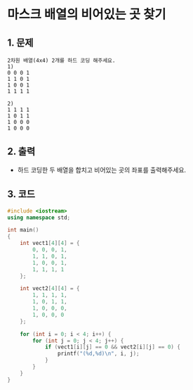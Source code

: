 # 마스크 배열의 비어있는 곳 찾기

## 1. 문제

```
2차원 배열(4x4) 2개를 하드 코딩 해주세요.
1) 
0 0 0 1  
1 1 0 1     
1 0 0 1     
1 1 1 1     

2)
1 1 1 1
1 0 1 1
1 0 0 0
1 0 0 0
```

## 2. 출력

- 하드 코딩한 두 배열을 합치고 비어있는 곳의 좌표를 출력해주세요.

## 3. 코드

```c++
#include <iostream>
using namespace std;

int main()
{
    int vect1[4][4] = {
        0, 0, 0, 1,
        1, 1, 0, 1,
        1, 0, 0, 1,
        1, 1, 1, 1
    };

    int vect2[4][4] = {
        1, 1, 1, 1,
        1, 0, 1, 1,
        1, 0, 0, 0,
        1, 0, 0, 0
    };

    for (int i = 0; i < 4; i++) {
        for (int j = 0; j < 4; j++) {
            if (vect1[i][j] == 0 && vect2[i][j] == 0) {
                printf("(%d,%d)\n", i, j);
            }
        }
    }
}
```
